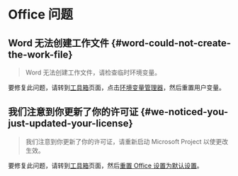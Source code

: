 # Office 问题

## Word 无法创建工作文件 {#word-could-not-create-the-work-file}

> Word 无法创建工作文件，请检查临时环境变量。

要修复此问题，请转到[工具箱](/zh-cn/usage/toolbox/windows.md)页面，点击[环境变量管理器](/zh-cn/usage/toolbox/windows.md#environment-variables-manager)，然后重置用户变量。

## 我们注意到你更新了你的许可证 {#we-noticed-you-just-updated-your-license}

> 我们注意到你更新了你的许可证，请重新启动 Microsoft Project 以使更改生效。

要修复此问题，请转到[工具箱](/zh-cn/usage/toolbox/office.md)页面，然后[重置 Office 设置为默认设置](/zh-cn/usage/toolbox/office.md#reset-office-settings-to-defaults)。
